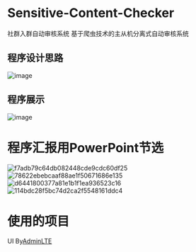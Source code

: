 # Sensitive-Content-Checker
社群入群自动审核系统
基于爬虫技术的主从机分离式自动审核系统

## 程序设计思路
![image](https://github.com/YuxiangWang0525/Sensitive-Content-Checker/assets/66881174/aa1d2ca5-a517-420c-99ec-c8c65f41c086)
## 程序展示
![image](https://github.com/YuxiangWang0525/Sensitive-Content-Checker/assets/66881174/cd0989ac-44fd-4fd2-b605-76791a932c73)


# 程序汇报用PowerPoint节选
![f7adb79c64db082448cde9cdc60df25](https://github.com/YuxiangWang0525/Sensitive-Content-Checker/assets/66881174/1563148d-2c49-4050-a97d-06f998d1f6c3)
![78622ebebcaaf88ae1f50671686e135](https://github.com/YuxiangWang0525/Sensitive-Content-Checker/assets/66881174/45b8d05c-5b81-4567-a2da-f457b14588bb)
![d6441800377a81e1b1f1ea936523c16](https://github.com/YuxiangWang0525/Sensitive-Content-Checker/assets/66881174/55988169-962b-49e5-a195-f3daafaae807)
![114bdc28f5bc74d2ca2f5548161ddc4](https://github.com/YuxiangWang0525/Sensitive-Content-Checker/assets/66881174/0185e624-dae5-4cbc-8069-e515a4a3fdd3)
# 使用的项目
UI By[AdminLTE](https://github.com/ColorlibHQ/AdminLTE)
